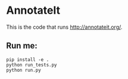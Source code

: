 # AnnotateIt

This is the code that runs http://annotateit.org/.

## Run me:

    pip install -e .
    python run_tests.py
    python run.py